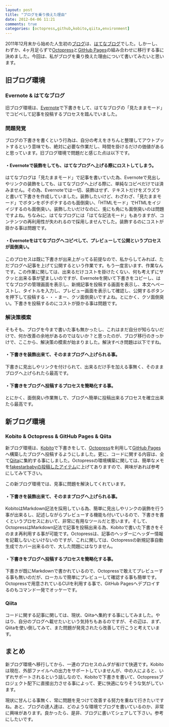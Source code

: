 ```yaml
---
layout: post
title: "ブログを乗り換えた理由"
date: 2012-04-06 11:21
comments: true
categories: [octopress,github,kobito,qiita,environment]
---
```


2011年12月末から始めた人生初の[ブログ](http://fakestarbaby.hatenablog.com/)は、[はてなブログ](http://hatenablog.com/)でした。しかーし、わずか、4ヶ月足らずで[Octopress](http://octopress.org/)と[GitHub Pages](http://pages.github.com/)の組み合わせに移行する事に決めました。今回は、私がブログを乗り換えた理由について書いてみたいと思います。

<!-- more -->

## 旧ブログ環境

### Evernote & はてなブログ

旧ブログ環境は、[Evernote](http://www.evernote.com/about/intl/jp/)で下書きをして、はてなブログの「見たままモード」でコピペして記事を投稿するプロセスを踏んでいました。

### 問題発覚

ブログの下書きを書くという行為は、自分の考えをきちんと整理してアウトプットするという意味でも、絶対に必要な作業だし、時間を掛けるだけの価値があると思っています。旧ブログ環境で問題だと感じた点は以下です。

#### ・Evernoteで装飾をしても、はてなブログへ上げる際にロストしてしまう。

はてなブログは「見たままモード」で記事を書いていた為、Evernoteで見出しやリンクの装飾をしても、はてなブログへ上げる際に、単純なコピペだけでは済みません。その為、Evernoteでは一切、装飾はせず、テキストだけをズラズラと書いて下書きを作成していました。装飾したいけど、わざわざ、「見たままモード」でボタンをポチポチするのも面倒臭い、「HTMLモード」でHTMLをイジイジするのも面倒臭い。装飾したいだけなのに、兎にも角にも面倒臭いのは問題ですよね。ちなみに、はてなブログには「はてな記法モード」もありますが、コンテンツの再利用性が失われるので採用しませんでした。装飾するのにコストが掛かる事は問題です。

#### ・Evernoteをはてなブログへコピペして、プレビューして公開というプロセスが面倒臭い。

このプロセスは既に下書きが出来上がってる前提なので、私からしてみれば、ただブログへ記事を上げて公開するという作業です。もう一度言います、作業なんです。この作業に関しては、出来るだけコストを掛けたくない、何も考えずにサクッと出来る事が望ましいのですが、Evernoteを開いて下書きをコピーし、はてなブログの管理画面を表示し、新規記事を投稿する画面を表示し、本文へペーストし、タイトルを入力し、プレビュー画面を表示して確認し、公開するボタンを押下して投稿する・・・まー、クソ面倒臭いですよね。とにかく、クソ面倒臭い。下書きを投稿するのにコストが掛かる事は問題です。

### 解決策模索

そもそも、ブログを今まで書いた事も無かったし、これはまだ自分が知らないだけで、何か改善の余地があるのではないか？と思ったのが、ブログ移行のきっかけで、ここから、解決策の模索が始まりました。解決すべき問題は以下ですね。

#### ・下書きを装飾出来て、そのままブログへ上げられる事。

下書きに見出しやリンクを付けられて、出来るだけ手を加える事無く、そのままブログへ上げられたら最高です。

#### ・下書きをブログへ投稿するプロセスを簡略化する事。

とにかく、面倒臭い作業無しで、ブログへ簡単に投稿出来るプロセスを確立出来たら最高です。

## 新ブログ環境

### Kobito & Octopress & GitHub Pages & Qiita

新ブログ環境は、[Kobito](http://kobitoapp.com/)で下書きをして、[Octopress](http://octopress.org/)を利用して[GitHub Pages](http://pages.github.com/)へ構築したブログへ投稿するようにしました。更に、コードに関する内容は、全て[Qiita](http://qiita.com/)に集約する事にしました。Octopressの環境構築に関しては、簡単なメモを[fakestarbabyの投稿したアイテム](http://qiita.com/users/fakestarbaby)に上げてありますので、興味があれば参考にしてみて下さい。

この新ブログ環境では、見事に問題を解決してくれています。

#### ・下書きを装飾出来て、そのままブログへ上げられる事。

KobitoはMarkdown記法を採用している為、簡単に見出しやリンクの装飾を行う事が出来るし、記述しながらプレビューする機能も付いているので、下書きを書くというプロセスにおいて、非常に有用なツールだと思います。そして、OctopressはMarkdown記法で記事を投稿出来る為、Kobitoで書いた下書きをそのまま再利用する事が可能です。Octopressは、記事のヘッダーにヘッダー情報を記載しないといけないのですが、これに関しては、Octopressの新規記事自動生成でカバー出来るので、大した問題にはなりません。

#### ・下書きをブログへ投稿するプロセスを簡略化する事。

下書きが既にMarkdownで書かれているので、Octopressで敢えてプレビューする事も無いのだが、ローカルで簡単にプレビューして確認する事も簡単です。Octopressで用意されているCUIを利用する事で、GitHub Pagesへデプロイするのもコマンド一発でオッケーです。

### Qiita

コードに関する記事に関しては、現状、Qiitaへ集約する事にしてみました。やはり、自分のブログへ載せたいという気持ちもあるのですが、その辺は、まず、Qiitaを使い倒してみて、また問題が発見されたら改善して行こうと考えています。

## まとめ

新ブログ環境へ移行してから、一連のプロセスのムダが省けて快適です。Kobitoは現在、外部ファイルへの出力をサポートしていませんが、中の人によると、いずれサポートされるという話しなので、Kobitoで下書きを書いて、Octopressプロジェクト配下に直接出力させる事によって、更に快適になりそうな気がしています。

現状に甘んじる事無く、常に問題を見つけて改善する努力を重ねて行きたいですね。あと、ブログの達人達は、どのような環境でブログを書いているのか、非常に興味があります。良かったら、是非、ブログに書いてシェアして下さい。参考にしたいです。